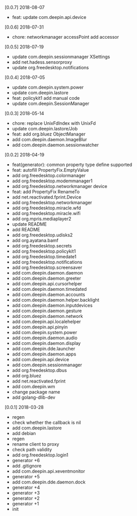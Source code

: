 [0.0.7] 2018-08-07
*   feat: update com.deepin.api.device

[0.0.6] 2018-07-31
*   chore: networkmanager accessPoint add accessor

[0.0.5] 2018-07-19
*   update com.deepin.sessionmanager XSettings
*   add net.hadess.sensorproxy
*   update org.freedesktop.notifications

[0.0.4] 2018-07-05
*   update com.deepin.system.power
*   update com.deepin.lastore
*   feat: policykit1 add manual code
*   update com.deepin.SessionManager

[0.0.3] 2018-05-14
*   chore: replace UnixFdIndex with UnixFd
*   update com.deepin.lastore/Job
*   feat: add org.bluez ObjectManager
*   add com.deepin.daemon.ImageBlur
*   add com.deepin.daemon.sessionwatcher

[0.0.2] 2018-04-19
*   feat(generator): common property type define supported
*   feat: autofill PropertyFix.EmptyValue
*   add org.freedesktop.colormanager
*   add org.freedesktop.modemmanager1
*   add org.freedesktop.networkmanager device
*   feat: add PropertyFix RenameTo
*   add net.reactivated.fprint.Device
*   add org.freedesktop.networkmanager
*   add org.freedesktop.miracle.wfd
*   add org.freedesktop.miracle.wifi
*   add org.mpris.mediaplayer2
*   update README
*   add README
*   add org.freedesktop.udisks2
*   add org.ayatana.bamf
*   add org.freedesktop.secrets
*   add org.freedesktop.policykit1
*   add org.freedesktop.timedate1
*   add org.freedesktop.notifications
*   add org.freedesktop.screensaver
*   add com.deepin.daemon.daemon
*   add com.deepin.daemon.greeter
*   add com.deepin.api.cursorhelper
*   add com.deepin.daemon.timedated
*   add com.deepin.daemon.accounts
*   add com.deepin.daemon.helper.backlight
*   add com.deepin.daemon.inputdevices
*   add com.deepin.daemon.gesture
*   add com.deepin.daemon.network
*   add com.deepin.api.localehelper
*   add com.deepin.api.pinyin
*   add com.deepin.system.power
*   add com.deepin.daemon.audio
*   add com.deepin.daemon.display
*   add com.deepin.dde.launcher
*   add com.deepin.daemon.apps
*   add com.deepin.api.device
*   add com.deepin.sessionmanager
*   add org.freedesktop.dbus
*   add org.bluez
*   add net.reactivated.fprint
*   add com.deepin.wm
*   change package name
*   add golang-dlib-dev

[0.0.1] 2018-03-28
*   regen
*   check whether the callback is nil
*   add com.deepin.lastore
*   add debian
*   regen
*   rename client to proxy
*   check path validity
*   add org.freedesktop.login1
*   generator +6
*   add .gitignore
*   add com.deepin.api.xeventmonitor
*   generator +5
*   add com.deepin.dde.daemon.dock
*   generator +4
*   generator +3
*   generator +2
*   generator +1
*   init
